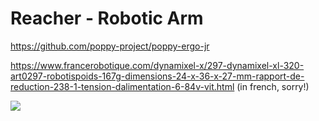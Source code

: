 # Reacher - Robotic Arm
 
https://github.com/poppy-project/poppy-ergo-jr

https://www.francerobotique.com/dynamixel-x/297-dynamixel-xl-320-art0297-robotispoids-167g-dimensions-24-x-36-x-27-mm-rapport-de-reduction-238-1-tension-dalimentation-6-84v-vit.html (in french, sorry!)

![](https://github.com/OldM0nk3y/Reacher/utils/dyn.jpg)
